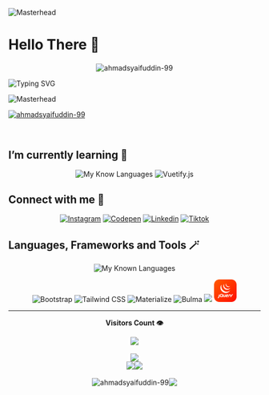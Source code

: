 ![Masterhead](https://github.com/ahmadsyaifuddin-99/ahmadsyaifuddin-99/assets/77381720/6b18dc05-d8fa-4170-88ed-9f5c5ca82ae1)

# Hello There 👋

<!-- Profile View Old -->
<p align="center" ><img align="center" src="https://komarev.com/ghpvc/?username=ahmadsyaifuddin-99&label=Profile%20views&color=0e75b6&style=flat" alt="ahmadsyaifuddin-99" /> </p>

![Typing SVG](https://readme-typing-svg.demolab.com?font=Fira+Code&weight=600&size=22&pause=500&color=7849FF&random=false&width=435&lines=Hi+%F0%9F%91%8B%2C+I'm+Ahmad+Syaifuddin;I'm+Web+Development)

<!-- <img align="middle" alt="coding" width=200 src="https://i.gifer.com/origin/5f/5fdd67c4d50ed3d8337229170131f0ea_w200.gif"/> -->

![Masterhead](https://github.com/ahmadsyaifuddin-99/ahmadsyaifuddin-99/assets/77381720/e85c2e35-8bbe-4700-a34e-8e2ae12552e7)

<!-- Profile Stats Tropies -->
<p align="left"> <a href="https://github.com/ryo-ma/github-profile-trophy"><img src="https://github-profile-trophy.vercel.app/?username=ahmadsyaifuddin-99&theme=matrix" alt="ahmadsyaifuddin-99" /></a> </p>

<p align="left"> <a href="https://twitter.com/" target="blank"><img src="https://img.shields.io/twitter/follow/?logo=twitter&style=for-the-badge" alt="" /></a> </p>

## I’m currently learning 🌱

<div align="center">

![My Know Languages](https://skillicons.dev/icons?i=laravel,vue,nodejs,express,mongodb)
<img width="45" src="https://github.com/marwin1991/profile-technology-icons/assets/136815194/50c63e54-074f-494b-b786-01eb7870c927" alt="Vuetify.js" title="Vuetify.js"/>

</div>

## Connect with me 📲

<div align="center">
<!-- Icon CodePen With Link -->
<!-- Icon Instagram With Link -->

[![Instagram](https://img.shields.io/badge/Instagram-E4405F?style=for-the-badge&logo=instagram&logoColor=white)](https://www.instagram.com/asai.ahmadsyaifuddin/)
[![Codepen](https://img.shields.io/badge/Codepen-272829?style=for-the-badge&logo=Codepen&logoColor=%23fff&color=%23000&link=https%3A%2F%2Fcodepen.io%2Fahmad-syaifuddin)](https://codepen.io/ahmad-syaifuddin)
[![Linkedin](https://img.shields.io/badge/LinkedIn-0077B5?style=for-the-badge&logo=linkedin&logoColor=white)](https://www.linkedin.com/in/ahmad-syaifuddin-256907288)
[![Tiktok](https://img.shields.io/badge/Tiktok-000000?style=for-the-badge&logo=tiktok&logoColor=white)](https://www.tiktok.com/@ahmadsyai004?lang=id-ID)

</div>

## Languages, Frameworks and Tools 🪄

<div align="center">
<p>

![My Known Languages](https://skillicons.dev/icons?i=html,css,js,py,php,c,cpp,mysql,bash,java&perline=5)

  <img width="45" src="https://user-images.githubusercontent.com/25181517/183898054-b3d693d4-dafb-4808-a509-bab54cf5de34.png" alt="Bootstrap" title="Bootstrap"/>
  <img width="45" src="https://user-images.githubusercontent.com/25181517/202896760-337261ed-ee92-4979-84c4-d4b829c7355d.png" alt="Tailwind CSS" title="Tailwind CSS"/>
  <img width="45" src="https://github.com/marwin1991/profile-technology-icons/assets/136815194/dc393bd9-90b8-40d6-b396-dd9e547890c9" alt="Materialize" title="Materialize"/>
  <img width="45" src="https://github.com/marwin1991/profile-technology-icons/assets/136815194/e5fe87f3-f2ee-419d-8299-14dc573f3603" alt="Bulma" title="Bulma"/>
  <img src="https://avatars.githubusercontent.com/u/35962841?s=200&v=4" width="45">
  <img src="https://raw.githubusercontent.com/tandpfun/skill-icons/59059d9d1a2c092696dc66e00931cc1181a4ce1f/icons/JQuery.svg" width="45">

</p>

<!-- <p> <a href="https://www.figma.com/" target="_blank" rel="noreferrer"> <img src="https://www.vectorlogo.zone/logos/figma/figma-icon.svg" alt="figma" width="40" height="40"/> </a> <a href="https://mariadb.org/" target="_blank" rel="noreferrer"> </p>  -->

<hr>
</div>

<div align="center">

<p> <b>Visitors Count 👁️</b> </p>
<p><img src="https://profile-counter.glitch.me/{ahmadsyaifuddin-99}/count.svg" /></p>

</div>

<!-- Graph Gelombang Contributions -->
<div align="center" style="display: flex; flex-wrap: wrap; justify-content: center; align-items: center;">
  <img src="https://github-profile-summary-cards.vercel.app/api/cards/profile-details?username=ahmadsyaifuddin-99&show_icons=true&theme=github_dark">
</div>

<div align="center" style="display: flex; justify-content: center; align-items: center;">

<!-- Bar Graph Commits -->
<img src="https://github-profile-summary-cards.vercel.app/api/cards/productive-time?username=ahmadsyaifuddin-99&show_icons=true&theme=github_dark"/>

<!-- Ahmad Syaifuddin's GitHub stats-->
<img src="https://github-readme-stats.vercel.app/api?username=ahmadsyaifuddin-99&show_icons=true&theme=chartreuse-dark"/>

</div>

<br>

<div align="center" style="display:flex; justify-content: center;">
<!-- Stats Of Streak & Top Languages Used -->
<img src="https://streak-stats.demolab.com/?user=ahmadsyaifuddin-99&theme=github-light" alt="ahmadsyaifuddin-99" /> <img src="https://github-readme-stats.vercel.app/api/top-langs/?username=ahmadsyaifuddin-99&layout=compact"/>

</div>
